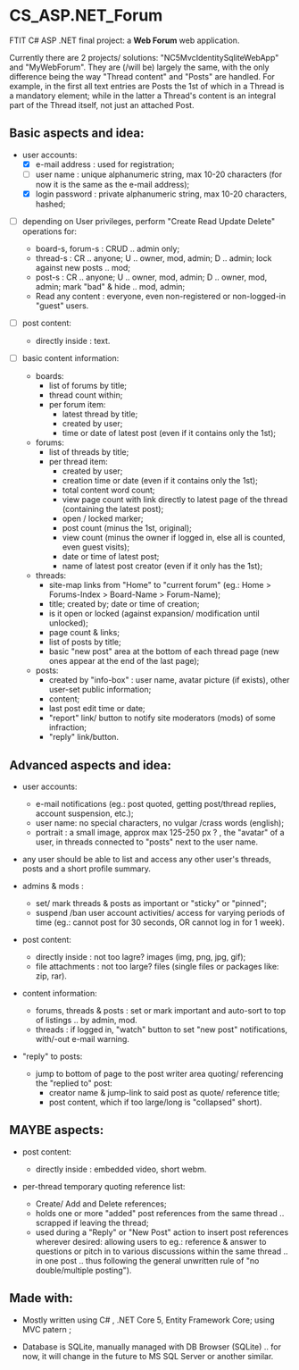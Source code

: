 # CS_ASP.NET_Forum
FTIT C# ASP .NET final project: a __Web Forum__ web application.

Currently there are 2 projects/ solutions: "NC5MvcIdentitySqliteWebApp" and "MyWebForum". They are (/will be) largely the same, with the only difference being the way "Thread content" and "Posts" are handled. For example, in the first all text entries are Posts the 1st of which in a Thread is a mandatory element; while in the latter a Thread's content is an integral part of the Thread itself, not just an attached Post.

## Basic aspects and idea:
* user accounts:
  - [x] e-mail address : used for registration;
  - [ ] user name : unique alphanumeric string, max 10-20 characters (for now it is the same as the e-mail address);
  - [x] login password : private alphanumeric string, max 10-20 characters, hashed;

* [ ] depending on User privileges, perform "Create Read Update Delete" operations for:
  - board-s, forum-s : CRUD .. admin only;
  - thread-s : CR .. anyone; U .. owner, mod, admin; D .. admin; lock against new posts .. mod;
  - post-s : CR .. anyone; U .. owner, mod, admin; D .. owner, mod, admin; mark "bad" & hide .. mod, admin;
  - Read any content : everyone, even non-registered or non-logged-in "guest" users.

* [ ] post content:
  - directly inside : text.

* [ ] basic content information:
  - boards:
	- list of forums by title;
	- thread count within;
	- per forum item:
	  - latest thread by title;
	  - created by user;
	  - time or date of latest post (even if it contains only the 1st);
  - forums:
    - list of threads by title;
	- per thread item:
	  - created by user;
	  - creation time or date (even if it contains only the 1st);
	  - total content word count;
	  - view page count with link directly to latest page of the thread (containing the latest post);
	  - open / locked marker;
	  - post count (minus the 1st, original);
	  - view count (minus the owner if logged in, else all is counted, even guest visits);
	  - date or time of latest post;
	  - name of latest post creator (even if it only has the 1st);
  - threads:
    - site-map links from "Home" to "current forum" (eg.: Home > Forums-Index > Board-Name > Forum-Name);
    - title; created by; date or time of creation;
	- is it open or locked (against expansion/ modification until unlocked);
    - page count & links;
	- list of posts by title;
	- basic "new post" area at the bottom of each thread page (new ones appear at the end of the last page);
  - posts:
	- created by "info-box" : user name, avatar picture (if exists), other user-set public information;
	- content;
	- last post edit time or date;
	- "report" link/ button to notify site moderators (mods) of some infraction;
	- "reply" link/button.

## Advanced aspects and idea:
* user accounts:
  - e-mail notifications (eg.: post quoted, getting post/thread replies, account suspension, etc.);
  - user name: no special characters, no vulgar /crass words (english);
  - portrait : a small image, approx max 125-250 px ? , the "avatar" of a user, in threads connected to "posts" next to the user name.

* any user should be able to list and access any other user's threads, posts and a short profile summary.

* admins & mods :
  - set/ mark threads & posts as important or "sticky" or "pinned";
  - suspend /ban user account activities/ access for varying periods of time (eg.: cannot post for 30 seconds, OR cannot log in for 1 week).

* post content:
  - directly inside : not too lagre? images (img, png, jpg, gif);
  - file attachments : not too large? files (single files or packages like: zip, rar).

* content information:
  - forums, threads & posts : set or mark important and auto-sort to top of listings .. by admin, mod.
  - threads : if logged in, "watch" button to set "new post" notifications, with/-out e-mail warning.

* "reply" to posts:
  - jump to bottom of page to the post writer area quoting/ referencing the "replied to" post:
    - creator name & jump-link to said post as quote/ reference title;
    - post content, which if too large/long is "collapsed" short).

## MAYBE aspects:
* post content:
  - directly inside : embedded video, short webm.

* per-thread temporary quoting reference list:
  - Create/ Add and Delete references;
  - holds one or more "added" post references from the same thread .. scrapped if leaving the thread;
  - used during a "Reply" or "New Post" action to insert post references wherever desired: allowing users to eg.: reference & answer to questions or pitch in to various discussions within the same thread .. in one post .. thus following the general unwritten rule of "no double/multiple posting").

## Made with:
* Mostly written using C# , .NET Core 5, Entity Framework Core; using MVC patern ;

* Database is SQLite, manually managed with DB Browser (SQLite) .. for now, it will change in the future to MS SQL Server or another similar.
